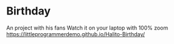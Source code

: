 # Birthday 
An project with his fans
Watch it on your laptop with 100% zoom
https://littleprogrammerdemo.github.io/Halito-Birthday/
